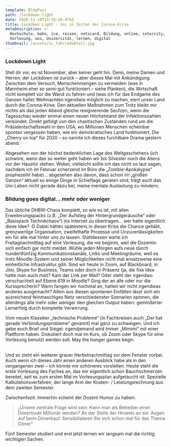 ```yaml
---
template: BlogPost
path: /lockdown-light
date: 2020-11-10T14:38:59.476Z
title: Lockdown Light - Uni in Zeiten der Corona-Krise
metaDescription: >-
  Hochschule, bahn, ice, reisen, netzcard, Bildung, online, intercity,
  Vorlesung, uni, Universität, lernen, digital
thumbnail: /assets/ic_fahrradabteil.jpg
---
```

### Lockdown Light

Stell dir vor, es ist November, aber keiner geht hin. Denn, meine Damen und Herren, der Lockdown ist zurück – aber dieses Mal mit Ankündigung. Zwischen dem Versuch, Menschenmengen zu vermeiden (was in Mannheim eher so semi-gut funktioniert – siehe Planken), die Wirtschaft nicht komplett vor die Wand zu fahren und (was ich für das Endgame des Ganzen halte) Weihnachten irgendwie möglich zu machen, eiert unser Land durch die Corona-Krise. Den aktuellen Maßnahmen zum Trotz bleibt mir nichts als das jeden Abend gleiche resignierende Seufzen, wenn die Tagesschau wieder einmal einen neuen Höchststand der Infektionszahlen verkündet. Direkt gefolgt von den chaotischen Zuständen rund um die Präsidentschaftswahl in den USA, wo Millionen Menschen scheinbar spontan vergessen haben, wie ein demokratisches Land funktioniert. Die „Cherry on top“ für 2020 – so nannte ich dieses furchtbare Drama gestern abend.



Abgesehen von der höchst bedenklichen Lage des Weltgeschehens (ich schwöre, wenn das so weiter geht haben wir bis Silvester noch die Aliens vor der Haustür stehen. Wobei, vielleicht sollte ich das nicht so laut sagen, nachdem ich im Februar scherzend im Büro die „Zombie-Apokalypse“ prophezeiht habe)… abgesehen also davon, dass schon im „großen Ganzen“ aktuell so einige Dinge in Schieflage geraten sind, trägt auch das Uni-Leben nicht gerade dazu bei, meine mentale Auslastung zu mindern.



### Bildung goes digital... mehr oder weniger

Das übliche DHBW-Chaos komplett, so wie es ist, mit allen Erweiterungspacks (z.B. „Der Aufstieg der Hintergrundgeräusche“ oder „Basispack Technikchaos“) ins Internet zu übertragen… wer hatte eigentlich diese Idee? :D Dabei hätten spätestens in dieser Krise die Chance gehabt, grenzwertige Organisation, zweifelhafte Prozesse und Unzuverlässigkeiten ein für alle mal hinter uns zu lassen. Stattdessen warte ich Freitagnachmittag auf eine Vorlesung, die nie beginnt, weil die Dozentin sich einfach gar nicht meldet. Wühle jeden Morgen aufs neue durch hundertfünfzig Kommunikationskanäle, Links und Meetingräume, weil es trotz Moodle-System und seiner Möglichkeiten nicht mal ansatzweise eine einheitliche Infrastruktur gibt. Sind wir heute in Zoom, auf Blackboard, in Jitsi, Skype for Business, Teams oder doch in Präsenz (ja, die fixe Idee hatte man auch mal)? Kam der Link per Mail? Oder steht der irgendwo verschachtelt auf Ebene 619 in Moodle? Ging der an alle oder nur die Kurssprecherin? Wann fangen wir nochmal an, hatten wir nicht irgendwas anderes ausgemacht? Allein aus diesen spontanen Einfällen lässt sich ein ausreichend feinmaschiges Netz verschiedenster Szenarien spinnen, die allerdings alle mehr oder weniger den gleichen Output haben: geminderter Lernerfolg durch komplette Verwirrung.

Vom neuen Klassiker „technische Probleme“ (in Fachkreisen auch „Der hat gerade Verbindungsprobleme“ genannt) mal ganz zu schweigen. Und ich gebe euch Brief und Siegel: irgendjemand wird immer „Mimimi“ mit einer Plattform haben. Diskutiert doch mal im Kurs, ob Zoom oder Skype für eine Vorlesung benutzt werden soll. May the hunger games begin.

\
Und so zieht ein weiterer grauer Herbstnachmittag vor dem Fenster vorbei. Auch wenn ich dieses Jahr einen anderen Ausblick habe als in den vergangenen zwei – ich könnte mir schöneres vorstellen. Heute steht die erste Vorlesung des Faches an, das mir eigentlich schon Bauchschmerzen bereitet, seit es zum ersten Mal im Vorlesungsplan aufgetaucht ist: Spezielle Kalkulationsverfahren, der lange Arm der Kosten- / Leistungsrechnung aus dem zweiten Semester.

Zwischenfazit: Immerhin scheint der Dozent Humor zu haben.

> „Unsere zentrale Frage wird sein: Kann man als Betreiber einer Dönerbude Millionär werden? An der Stelle der Hinweis an sie: Augen auf beim Dönerkauf. Sensibilisieren Sie sich schon mal für das Thema Döner“

Fünf Semester studiert und erst jetzt lernen wir langsam mal die richtig wichtigen Sachen.
